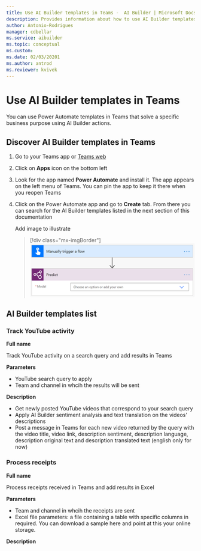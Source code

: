 ```yaml
---
title: Use AI Builder templates in Teams -  AI Builder | Microsoft Docs
description: Provides information about how to use AI Builder templates in Teams
author: Antonio-Rodrigues
manager: cdbellar
ms.service: aibuilder
ms.topic: conceptual
ms.custom: 
ms.date: 02/03/20201
ms.author: antrod
ms.reviewer: kvivek
---
```


# Use AI Builder templates in Teams


You can use Power Automate templates in Teams that solve a specific business purpose using AI Builder actions.

## Discover AI Builder templates in Teams

1. Go to your Teams app or [Teams web](https://teams.microsoft.com)
1. Click on **Apps** icon on the bottom left
1. Look for the app named **Power Automate** and install it. The app appears on the left menu of Teams. You can pin the app to keep it there when you reopen Teams
1. Click on the Power Automate app and go to **Create** tab. From there you can search for the AI Builder templates listed in the next section of this documentation
    
    Add image to illustrate
    > [!div class="mx-imgBorder"]
    > ![Predict action](media/predict-action.png "Predict action")

## AI Builder templates list

### Track YouTube activity

**Full name**

Track YouTube activity on a search query and add results in Teams

**Parameters**
- YouTube search query to apply
- Team and channel in whcih the results will be sent

**Description**
- Get newly posted YouTube videos that correspond to your search query
- Apply AI Builder sentiment analysis and text translation on the videos' descriptions
- Post a message in Teams for each new video returned by the query with the video title, video link, description sentiment, description language, description original text and description translated text (english only for now)


### Process receipts

**Full name**

Process receipts received in Teams and add results in Excel

**Parameters**
- Team and channel in whcih the receipts are sent
- Excel file parameters: a file containing a table with specific columns in required. You can download a sample here and point at this your online storage.

**Description**


